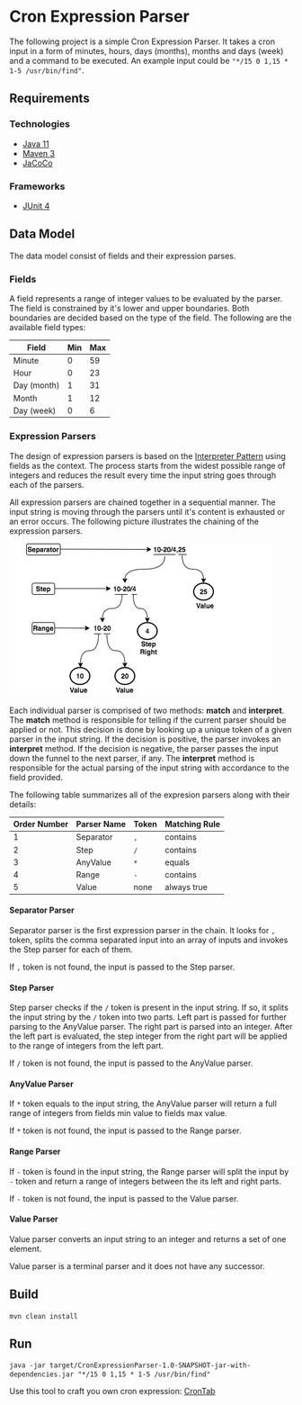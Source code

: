 # Cron Expression Parser

The following project is a simple Cron Expression Parser. It takes a cron input in a form of minutes, hours, days (months), months and days (week) and a command to be executed. An example input could be `"*/15 0 1,15 * 1-5 /usr/bin/find"`.

## Requirements

### Technologies

* [Java 11](https://www.java.com/en/download/)
* [Maven 3](https://maven.apache.org/)
* [JaCoCo](https://www.eclemma.org/jacoco/)

### Frameworks

* [JUnit 4](https://junit.org/junit4/)

## Data Model

The data model consist of fields and their expression parses.

### Fields

A field represents a range of integer values to be evaluated by the parser. The field is constrained by it's lower and upper boundaries. Both boundaries are decided based on the type of the field. The following are the available field types:

| **Field**   | **Min** | **Max** |
| ----------- | ------- | ------- |
| Minute      | 0       | 59      |
| Hour        | 0       | 23      |
| Day (month) | 1       | 31      |
| Month       | 1       | 12      |
| Day (week)  | 0       | 6       |

### Expression Parsers

The design of expression parsers is based on the [Interpreter Pattern](https://www.tutorialspoint.com/design_pattern/interpreter_pattern.htm) using fields as the context. The process starts from the widest possible range of integers and reduces the result every time the input string goes through each of the parsers.

All expression parsers are chained together in a sequential manner. The input string is moving through the parsers until it's content is exhausted or an error occurs. The following picture illustrates the chaining of the expression parsers.

![Expression Parsers](docs/CronExpressionParserHierarchy.png)

Each individual parser is comprised of two methods: **match** and **interpret**. The **match** method is responsible for telling if the current parser should be applied or not. This decision is done by looking up a unique token of a given parser in the input string. If the decision is positive, the parser invokes an **interpret** method. If the decision is negative, the parser passes the input down the funnel to the next parser, if any. The **interpret** method is responsible for the actual parsing of the input string with accordance to the field provided.

The following table summarizes all of the expresion parsers along with their details:

| **Order Number** | **Parser Name** | **Token** | **Matching Rule** |
| ---------------- | --------------- | --------- | ----------------- |
| 1                | Separator       | `,`       | contains          |
| 2                | Step            | `/`       | contains          |
| 3                | AnyValue        | `*`       | equals            |
| 4                | Range           | `-`       | contains          |
| 5                | Value           | none      | always true       |

#### Separator Parser

Separator parser is the first expression parser in the chain. It looks for `,` token, splits the comma separated input into an array of inputs and invokes the Step parser for each of them.

If `,` token is not found, the input is passed to the Step parser.

#### Step Parser

Step parser checks if the `/` token is present in the input string. If so, it splits the input string by the `/` token into two parts. Left part is passed for further parsing to the AnyValue parser. The right part is parsed into an integer. After the left part is evaluated, the step integer from the right part will be applied to the range of integers from the left part.

If `/` token is not found, the input is passed to the AnyValue parser.

#### AnyValue Parser

If `*` token equals to the input string, the AnyValue parser will return a full range of integers from fields min value to fields max value.

If `*` token is not found, the input is passed to the Range parser.

#### Range Parser

If `-` token is found in the input string, the Range parser will split the input by `-` token and return a range of integers between the its left and right parts.

If `-` token is not found, the input is passed to the Value parser.

#### Value Parser

Value parser converts an input string to an integer and returns a set of one element.

Value parser is a terminal parser and it does not have any successor. 

## Build

```shell script
mvn clean install
```

## Run

```shell script
java -jar target/CronExpressionParser-1.0-SNAPSHOT-jar-with-dependencies.jar "*/15 0 1,15 * 1-5 /usr/bin/find"
```

Use this tool to craft you own cron expression: [CronTab](https://crontab.guru/)
